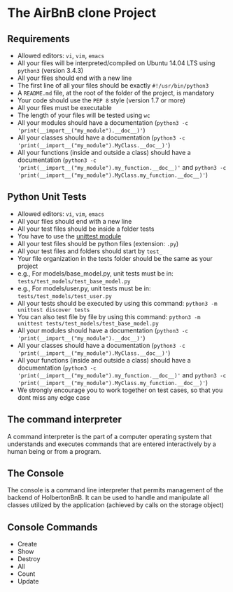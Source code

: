 # The AirBnB clone Project

## Requirements
* Allowed editors: `vi`, `vim`, `emacs`
* All your files will be interpreted/compiled on Ubuntu 14.04 LTS using `python3` (version 3.4.3)
* All your files should end with a new line
* The first line of all your files should be exactly `#!/usr/bin/python3`
* A `README.md` file, at the root of the folder of the project, is mandatory
* Your code should use the `PEP 8` style (version 1.7 or more)
* All your files must be executable
* The length of your files will be tested using `wc`
* All your modules should have a documentation (`python3 -c 'print(__import__("my_module").__doc__)'`)
* All your classes should have a documentation (`python3 -c 'print(__import__("my_module").MyClass.__doc__)'`)
* All your functions (inside and outside a class) should have a documentation (`python3 -c 'print(__import__("my_module").my_function.__doc__)'`
and `python3 -c` `'print(__import__("my_module").MyClass.my_function.__doc__)'`)

## Python Unit Tests
* Allowed editors: `vi`, `vim`, `emacs`
* All your files should end with a new line
* All your test files should be inside a folder tests
* You have to use the [unittest module](https://docs.python.org/3.4/library/unittest.html#module-unittest)
* All your test files should be python files (extension: `.py`)
* All your test files and folders should start by `test_`
* Your file organization in the tests folder should be the same as your project
* e.g., For models/base_model.py, unit tests must be in: `tests/test_models/test_base_model.py`
* e.g., For models/user.py, unit tests must be in: `tests/test_models/test_user.py`
* All your tests should be executed by using this command: `python3 -m unittest discover tests`
* You can also test file by file by using this command: `python3 -m unittest tests/test_models/test_base_model.py`
* All your modules should have a documentation (`python3 -c 'print(__import__("my_module").__doc__)'`)
* All your classes should have a documentation (`python3 -c 'print(__import__("my_module").MyClass.__doc__)'`)
* All your functions (inside and outside a class) should have a documentation (`python3 -c 'print(__import__("my_module").my_function.__doc__)'` 
and `python3 -c` `'print(__import__("my_module").MyClass.my_function.__doc__)'`)
* We strongly encourage you to work together on test cases, so that you dont miss any edge case

## The command interpreter
A command interpreter is the part of a computer operating system that understands and executes commands that are entered interactively 
by a human being or from a program.

## The Console
The console is a command line interpreter that permits management of the backend of HolbertonBnB.
It can be used to handle and manipulate all classes utilized by the application (achieved by calls on the storage object)

## Console Commands
* Create
* Show
* Destroy
* All
* Count
* Update
